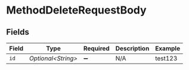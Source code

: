 # MethodDeleteRequestBody


## Fields

| Field               | Type                | Required            | Description         | Example             |
| ------------------- | ------------------- | ------------------- | ------------------- | ------------------- |
| `id`                | *Optional\<String>* | :heavy_minus_sign:  | N/A                 | test123             |